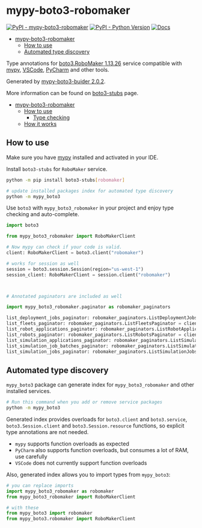 # mypy-boto3-robomaker

[![PyPI - mypy-boto3-robomaker](https://img.shields.io/pypi/v/mypy-boto3-robomaker.svg?color=blue)](https://pypi.org/project/mypy-boto3-robomaker)
[![PyPI - Python Version](https://img.shields.io/pypi/pyversions/mypy-boto3-robomaker.svg?color=blue)](https://pypi.org/project/mypy-boto3-robomaker)
[![Docs](https://img.shields.io/readthedocs/mypy-boto3-builder.svg?color=blue)](https://mypy-boto3-builder.readthedocs.io/)

- [mypy-boto3-robomaker](#mypy-boto3-robomaker)
  - [How to use](#how-to-use)
  - [Automated type discovery](#automated-type-discovery)


Type annotations for
[boto3.RoboMaker 1.13.26](https://boto3.amazonaws.com/v1/documentation/api/1.13.26/reference/services/robomaker.html#RoboMaker) service
compatible with [mypy](https://github.com/python/mypy), [VSCode](https://code.visualstudio.com/),
[PyCharm](https://www.jetbrains.com/pycharm/) and other tools.

Generated by [mypy-boto3-buider 2.0.2](https://github.com/vemel/mypy_boto3_builder).

More information can be found on [boto3-stubs](https://pypi.org/project/boto3-stubs/) page.

- [mypy-boto3-robomaker](#mypy-boto3-robomaker)
  - [How to use](#how-to-use)
    - [Type checking](#type-checking)
  - [How it works](#how-it-works)

## How to use

Make sure you have [mypy](https://github.com/python/mypy) installed and activated in your IDE.

Install `boto3-stubs` for `RoboMaker` service.

```bash
python -m pip install boto3-stubs[robomaker]

# update installed packages index for automated type discovery
python -m mypy_boto3
```

Use `boto3` with `mypy_boto3_robomaker` in your project and enjoy type checking and auto-complete.

```python
import boto3

from mypy_boto3_robomaker import RoboMakerClient

# Now mypy can check if your code is valid.
client: RoboMakerClient = boto3.client("robomaker")

# works for session as well
session = boto3.session.Session(region="us-west-1")
session_client: RoboMakerClient = session.client("robomaker")



# Annotated paginators are included as well

import mypy_boto3_robomaker.paginator as robomaker_paginators

list_deployment_jobs_paginator: robomaker_paginators.ListDeploymentJobsPaginator = client.get_paginator("list_deployment_jobs")
list_fleets_paginator: robomaker_paginators.ListFleetsPaginator = client.get_paginator("list_fleets")
list_robot_applications_paginator: robomaker_paginators.ListRobotApplicationsPaginator = client.get_paginator("list_robot_applications")
list_robots_paginator: robomaker_paginators.ListRobotsPaginator = client.get_paginator("list_robots")
list_simulation_applications_paginator: robomaker_paginators.ListSimulationApplicationsPaginator = client.get_paginator("list_simulation_applications")
list_simulation_job_batches_paginator: robomaker_paginators.ListSimulationJobBatchesPaginator = client.get_paginator("list_simulation_job_batches")
list_simulation_jobs_paginator: robomaker_paginators.ListSimulationJobsPaginator = client.get_paginator("list_simulation_jobs")
```

## Automated type discovery

`mypy_boto3` package can generate index for `mypy_boto3_robomaker` and other installed services.

```bash
# Run this command when you add or remove service packages
python -m mypy_boto3
```

Generated index provides overloads for `boto3.client` and `boto3.service`,
`boto3.Session.client` and `boto3.Session.resource` functions,
so explicit type annotations are not needed.

- `mypy` supports function overloads as expected
- `PyCharm` also supports function overloads, but consumes a lot of RAM, use carefully
- `VSCode` does not currently support function overloads

Also, generated index allows you to import types from `mypy_boto3`:

```python
# you can replace imports
import mypy_boto3_robomaker as robomaker
from mypy_boto3_robomaker import RoboMakerClient

# with these
from mypy_boto3 import robomaker
from mypy_boto3.robomaker import RoboMakerClient
```